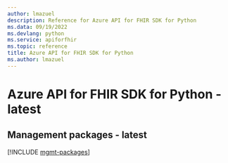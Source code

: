 ```yaml
---
author: lmazuel
description: Reference for Azure API for FHIR SDK for Python
ms.data: 09/19/2022
ms.devlang: python
ms.service: apiforfhir
ms.topic: reference
title: Azure API for FHIR SDK for Python
ms.author: lmazuel
---
```

# Azure API for FHIR SDK for Python - latest

## Management packages - latest
[!INCLUDE [mgmt-packages](api-for-fhir-mgmt-index.md)]